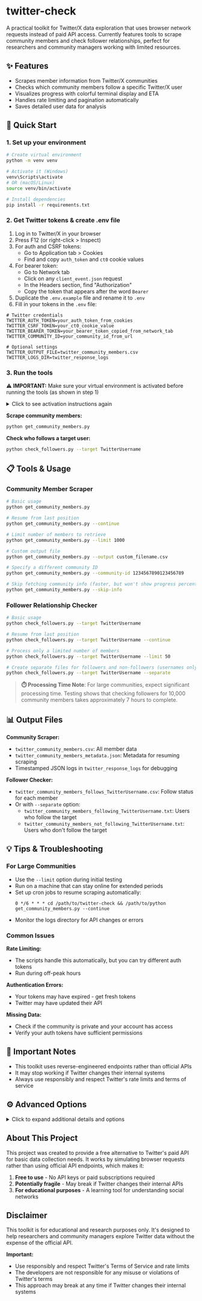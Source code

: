 # twitter-check

A practical toolkit for Twitter/X data exploration that uses browser network requests instead of paid API access. Currently features tools to scrape community members and check follower relationships, perfect for researchers and community managers working with limited resources.

## ✨ Features

- Scrapes member information from Twitter/X communities
- Checks which community members follow a specific Twitter/X user
- Visualizes progress with colorful terminal display and ETA
- Handles rate limiting and pagination automatically
- Saves detailed user data for analysis

## 🚀 Quick Start

### 1. Set up your environment

```bash
# Create virtual environment
python -m venv venv

# Activate it (Windows)
venv\Scripts\activate
# OR (macOS/Linux)
source venv/bin/activate

# Install dependencies
pip install -r requirements.txt
```

### 2. Get Twitter tokens & create .env file

1. Log in to Twitter/X in your browser
2. Press F12 (or right-click > Inspect)
3. For auth and CSRF tokens:
   - Go to Application tab > Cookies
   - Find and copy `auth_token` and `ct0` cookie values
4. For bearer token:
   - Go to Network tab 
   - Click on any `client_event.json` request
   - In the Headers section, find "Authorization"
   - Copy the token that appears after the word `Bearer`
5. Duplicate the `.env.example` file and rename it to `.env`
6. Fill in your tokens in the `.env` file:

```
# Twitter credentials
TWITTER_AUTH_TOKEN=your_auth_token_from_cookies
TWITTER_CSRF_TOKEN=your_ct0_cookie_value
TWITTER_BEARER_TOKEN=your_bearer_token_copied_from_network_tab
TWITTER_COMMUNITY_ID=your_community_id_from_url

# Optional settings
TWITTER_OUTPUT_FILE=twitter_community_members.csv
TWITTER_LOGS_DIR=twitter_response_logs
```

### 3. Run the tools

⚠️ **IMPORTANT:** Make sure your virtual environment is activated before running the tools (as shown in step 1)

<details>
<summary>Click to see activation instructions again</summary>

```bash
# On Windows
venv\Scripts\activate

# On macOS/Linux
source venv/bin/activate

# You'll know it's activated when you see (venv) in your terminal prompt
# (venv) $
```
</details>

**Scrape community members:**
```bash
python get_community_members.py
```

**Check who follows a target user:**
```bash
python check_followers.py --target TwitterUsername
```

## 📋 Tools & Usage

### Community Member Scraper

```bash
# Basic usage
python get_community_members.py

# Resume from last position
python get_community_members.py --continue

# Limit number of members to retrieve
python get_community_members.py --limit 1000

# Custom output file
python get_community_members.py --output custom_filename.csv

# Specify a different community ID
python get_community_members.py --community-id 1234567890123456789

# Skip fetching community info (faster, but won't show progress percentage)
python get_community_members.py --skip-info
```

### Follower Relationship Checker

```bash
# Basic usage
python check_followers.py --target TwitterUsername

# Resume from last position
python check_followers.py --target TwitterUsername --continue

# Process only a limited number of members
python check_followers.py --target TwitterUsername --limit 50

# Create separate files for followers and non-followers (usernames only)
python check_followers.py --target TwitterUsername --separate
```

> **⏱️ Processing Time Note**: For large communities, expect significant processing time. Testing shows that checking followers for 10,000 community members takes approximately 7 hours to complete.

## 📊 Output Files

**Community Scraper:**
- `twitter_community_members.csv`: All member data
- `twitter_community_members_metadata.json`: Metadata for resuming scraping
- Timestamped JSON logs in `twitter_response_logs` for debugging

**Follower Checker:**
- `twitter_community_members_follows_TwitterUsername.csv`: Follow status for each member
- Or with `--separate` option:
  - `twitter_community_members_following_TwitterUsername.txt`: Users who follow the target
  - `twitter_community_members_not_following_TwitterUsername.txt`: Users who don't follow the target

## 💡 Tips & Troubleshooting

### For Large Communities

- Use the `--limit` option during initial testing
- Run on a machine that can stay online for extended periods
- Set up cron jobs to resume scraping automatically:
  ```
  0 */6 * * * cd /path/to/twitter-check && /path/to/python get_community_members.py --continue
  ```
- Monitor the logs directory for API changes or errors

### Common Issues

**Rate Limiting:**
- The scripts handle this automatically, but you can try different auth tokens
- Run during off-peak hours

**Authentication Errors:**
- Your tokens may have expired - get fresh tokens
- Twitter may have updated their API

**Missing Data:**
- Check if the community is private and your account has access
- Verify your auth tokens have sufficient permissions

## 🛑 Important Notes

- This toolkit uses reverse-engineered endpoints rather than official APIs
- It may stop working if Twitter changes their internal systems
- Always use responsibly and respect Twitter's rate limits and terms of service

## ⚙️ Advanced Options

<details>
<summary>Click to expand additional details and options</summary>

### Available Data Fields

The community member CSV includes:
- `id`: The user's Twitter/X ID
- `username`: The user's handle (screen_name)
- `name`: The user's display name
- `protected`: Whether the account is protected
- `verified`: Whether the account is verified (legacy)
- `is_blue_verified`: Whether the account has Blue verification
- `profile_image_url`: URL to the profile image
- `community_role`: Role in the community (member, moderator, admin)
- `followers_count`: Number of followers
- `following_count`: Number of accounts followed
- `statuses_count`: Number of tweets/posts
- `location`: User's location (if provided)
- `created_at`: When the account was created

### Performance Features

- Automatic cursor tracking for pagination
- Rate limit detection and handling
- Detailed progress statistics
- Resumable sessions
- Duplicate prevention
</details>

## About This Project

This project was created to provide a free alternative to Twitter's paid API for basic data collection needs. It works by simulating browser requests rather than using official API endpoints, which makes it:

1. **Free to use** - No API keys or paid subscriptions required
2. **Potentially fragile** - May break if Twitter changes their internal APIs
3. **For educational purposes** - A learning tool for understanding social networks

## Disclaimer

This toolkit is for educational and research purposes only. It's designed to help researchers and community managers explore Twitter data without the expense of the official API.

**Important:**
- Use responsibly and respect Twitter's Terms of Service and rate limits
- The developers are not responsible for any misuse or violations of Twitter's terms
- This approach may break at any time if Twitter changes their internal systems
